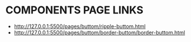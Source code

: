 # COMPONENTS PAGE LINKS

- http://127.0.0.1:5500/pages/buttom/ripple-buttom.html
- http://127.0.0.1:5500/pages/buttom/border-buttom/border-buttom.html
